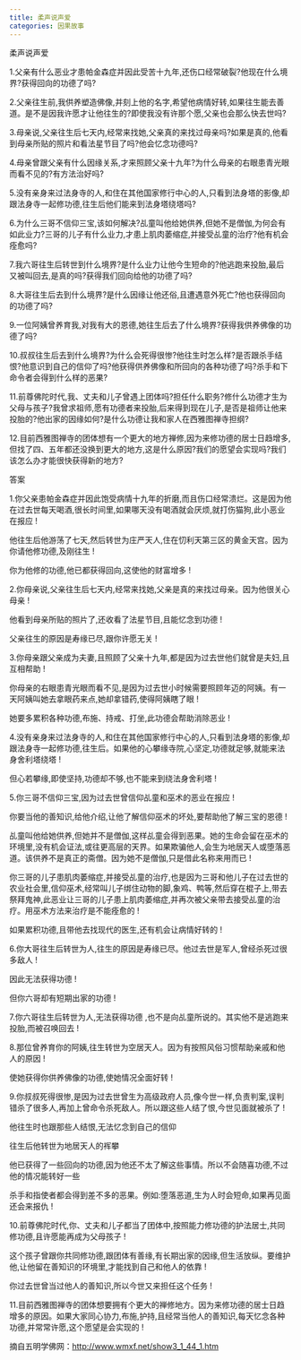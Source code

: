 ```yaml
---
title: 柔声说声爱
categories: 因果故事
---
```




柔声说声爱

1.父亲有什么恶业才患帕金森症并因此受苦十九年,还伤口经常破裂?他现在什么境界?获得回向的功德了吗?

2.父亲往生前,我供养塑造佛像,并刻上他的名字,希望他病情好转,如果往生能去善道。是不是因我许愿才让他往生的?即使我没有许那个愿,父亲也会那么快去世吗?

3.母亲说,父亲往生后七天内,经常来找她,父亲真的来找过母亲吗?如果是真的,他看到母亲所贴的照片和看法星节目了吗?他会忆念功德吗?

4.母亲曾跟父亲有什么因缘关系,才来照顾父亲十九年?为什么母亲的右眼患青光眼而看不见的?有方法治好吗?

5.没有亲身来过法身寺的人,和住在其他国家修行中心的人,只看到法身塔的影像,却跟法身寺一起修功德,往生后他们能来到法身塔绕塔吗?

6.为什么三哥不信仰三宝,该如何解决?乩童叫他给她供养,但她不是僧伽,为何会有如此业力?三哥的儿子有什么业力,才患上肌肉萎缩症,并接受乩童的治疗?他有机会痊愈吗?

7.我六哥往生后转世到什么境界?是什么业力让他今生短命的?他逃跑来投胎,最后又被叫回去,是真的吗?获得我们回向给他的功德了吗?

8.大哥往生后去到什么境界?是什么因缘让他还俗,且遭遇意外死亡?他也获得回向的功德了吗?

9.一位阿姨曾养育我,对我有大的恩德,她往生后去了什么境界?获得我供养佛像的功德了吗?

10.叔叔往生后去到什么境界?为什么会死得很惨?他往生时怎么样?是否跟杀手结恨?他意识到自己的信仰了吗?他获得供养佛像和所回向的各种功德了吗?杀手和下命令者会得到什么样的恶果?

11.前尊佛陀时代,我、丈夫和儿子曾遇上团体吗?担任什么职务?修什么功德才生为父母与孩子?我曾求祖师,愿有功德者来投胎,后来得到现在儿子,是否是祖师让他来投胎的?他出家的因缘如何?是什么功德让我和家人在西雅图禅寺担纲?

12.目前西雅图禅寺的团体想有一个更大的地方禅修,因为来修功德的居士日趋增多,但找了四、五年都还没换到更大的地方,这是什么原因?我们的愿望会实现吗?我们该怎么办才能很快获得新的地方?

答案

1.你父亲患帕金森症并因此饱受病情十九年的折磨,而且伤口经常溃烂。这是因为他在过去世每天喝酒,很长时间里,如果哪天没有喝酒就会厌烦,就打伤猫狗,此小恶业在报应 !

他往生后他游荡了七天,然后转世为庄严天人,住在忉利天第三区的黄金天宫。因为你请他修功德,及刚往生 !

你为他修的功德,他已都获得回向,这使他的财富增多 !

2.你母亲说,父亲往生后七天内,经常来找她,父亲是真的来找过母亲。因为他很关心母亲 !

他看到母亲所贴的照片了,还收看了法星节目,且能忆念到功德 !

父亲往生的原因是寿缘已尽,跟你许愿无关 !

3.你母亲跟父亲成为夫妻,且照顾了父亲十九年,都是因为过去世他们就曾是夫妇,且互相帮助 !

你母亲的右眼患青光眼而看不见,是因为过去世小时候需要照顾年迈的阿姨。有一天阿姨叫她去拿眼药来点,她却拿错药,使得阿姨瞎了眼 !

她要多累积各种功德,布施、持戒、打坐,此功德会帮助消除恶业 !

4.没有亲身来过法身寺的人,和住在其他国家修行中心的人,只看到法身塔的影像,却跟法身寺一起修功德,往生后。如果他的心攀缘寺院,心坚定,功德就足够,就能来法身舍利塔绕塔 !

但心若攀缘,即使坚持,功德却不够,也不能来到绕法身舍利塔 !

5.你三哥不信仰三宝,因为过去世曾信仰乩童和巫术的恶业在报应 !

你要当他的善知识,给他介绍,让他了解信仰巫术的坏处,要帮助他了解三宝的恩德 !

乩童叫他给她供养,但她并不是僧伽,这样乩童会得到恶果。她的生命会留在巫术的环境里,没有机会证法,或往更高层的天界。如果欺骗他人,会生为地居天人或堕落恶道。该供养不是真正的斋僧。因为她不是僧伽,只是借此名称来用而已 !

你三哥的儿子患肌肉萎缩症,并接受乩童的治疗,也是因为三哥和他儿子在过去世的农业社会里,信仰巫术,经常叫儿子绑住动物的脚,象鸡、鸭等,然后穿在棍子上,带去祭拜鬼神,此恶业让三哥的儿子患上肌肉萎缩症,并再次被父亲带去接受乩童的治疗。用巫术方法来治疗是不能痊愈的 !

如果累积功德,且带他去找现代的医生,还有机会让病情好转的 !

6.你大哥往生后转世为人,往生的原因是寿缘已尽。他过去世是军人,曾经杀死过很多敌人 !

因此无法获得功德 !

但你六哥却有短期出家的功德 !

7.你六哥往生后转世为人,无法获得功德 ,也不是向乩童所说的。其实他不是逃跑来投胎,而被召唤回去 !

8.那位曾养育你的阿姨,往生转世为空居天人。因为有按照风俗习惯帮助亲戚和他人的原因 !

使她获得你供养佛像的功德,使她情况全面好转 !

9.你叔叔死得很惨,是因为过去世曾生为高级政府人员,像今世一样,负责判案,误判错杀了很多人,再加上曾命令杀死敌人。所以跟这些人结了恨,今世见面就被杀了 !

他往生时也跟那些人结恨,无法忆念到自己的信仰

往生后他转世为地居天人的裈攀

他已获得了一些回向的功德,因为他还不太了解这些事情。所以不会随喜功德,不过他的情况能转好一些

杀手和指使者都会得到差不多的恶果。例如:堕落恶道,生为人时会短命,如果再见面还会来报仇 !

10.前尊佛陀时代,你、丈夫和儿子都当了团体中,按照能力修功德的护法居士,共同修功德,且许愿能再成为父母孩子 !

这个孩子曾跟你共同修功德,跟团体有善缘,有长期出家的因缘,但生活放纵。要维护他,让他留在善知识的环境里,才能找到自己和他人的依靠 !

你过去世曾当过他人的善知识,所以今世又来担任这个任务 !

11.目前西雅图禅寺的团体想要拥有个更大的禅修地方。因为来修功德的居士日趋增多的原因。如果大家同心协力,布施,护持,且经常当他人的善知识,每天忆念各种功德,并常常许愿,这个愿望是会实现的 !

摘自五明学佛网：http://www.wmxf.net/show3_1_44_1.htm